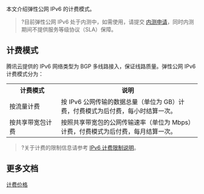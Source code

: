 本文介绍弹性公网 IPv6 的计费模式。
>?目前弹性公网 IPv6 处于内测中，如需使用，请提交 [内测申请](https://cloud.tencent.com/apply/p/a9k0gialqhj)，同时内测期间不提供服务等级协议（SLA）保障。
>

## 计费模式
腾讯云提供的 IPv6 网络类型为 BGP 多线路接入，保证线路质量。弹性公网 IPv6 计费模式分为：
<table>
<tr>
<th width="27%">计费模式</th><th>说明</th>
</tr>
<tr>
<td>按流量计费</td>
<td>按 IPv6 公网传输的数据总量（单位为 GB）计费，付费模式为后付费，每小时结算一次。</td>
</tr>
<tr>
<td>按共享带宽包计费</td><td>按照共享带宽包的公网传输速率（单位为 Mbps）计费，付费模式为后付费，每月结算一次。</td>
</tr>
</table>

>?关于计费的限制信息请参考 [IPv6 计费限制说明](https://cloud.tencent.com/document/product/1142/38369#ID02)。



## 更多文档
[计费价格](https://cloud.tencent.com/document/product/1142/38129)
